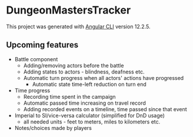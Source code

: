# DungeonMastersTracker

This project was generated with [Angular CLI](https://github.com/angular/angular-cli) version 12.2.5.

## Upcoming features
* Battle component
    * Adding/removing actors before the battle
    * Adding states to actors - blindness, deafness etc.
    * Automatic turn progress when all actors' actions have progressed
        * Automatic state time-left reduction on turn end
* Time progress
    * Recording time spent in the campaign
    * Automatic passed time increasing on travel record
    * Adding recorded events on a timeline, time passed since that event
* Imperial to SI/vice-versa calculator (simplified for DnD usage)
    * all needed units - feet to meters, miles to kilometers etc.
* Notes/choices made by players
